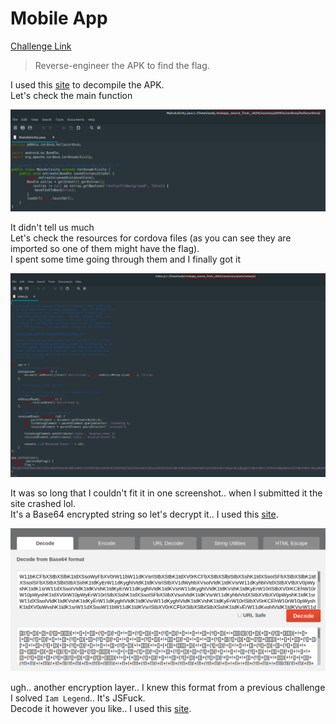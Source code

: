 **Mobile App**
===================  
[Challenge Link](https://s3-eu-west-1.amazonaws.com/hubchallenges/Reverse/mobapp.apk)

> Reverse-engineer the APK to find the flag.

I used this [site](http://www.javadecompilers.com/) to decompile the APK.  
Let's check the main function

![](images/mobile-app1.png)

It didn't tell us much  
Let's check the resources for cordova files (as you can see they are imported so one of them might have the flag).  
I spent some time going through them and I finally got it

![](images/mobile-app2.png)

It was so long that I couldn't fit it in one screenshot.. when I submitted it the site crashed lol.  
It's a Base64 encrypted string so let's decrypt it.. I used this [site](https://www.base64code.com/).

![](images/mobile-app3.png)

ugh.. another encryption layer.. I knew this format from a previous challenge I solved `Iam Legend`.. It's JSFuck.  
Decode it however you like.. I used this [site](https://enkhee-osiris.github.io/Decoder-JSFuck/).
